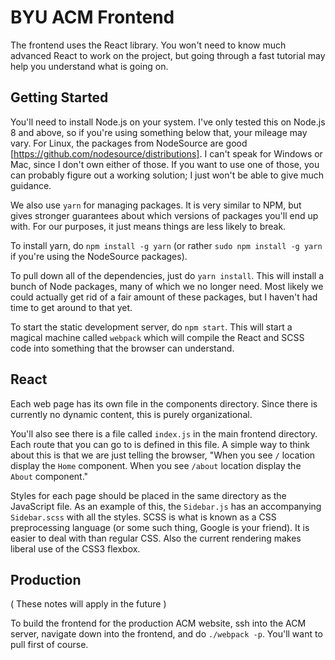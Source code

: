 # BYU ACM Frontend

The frontend uses the React library.  You won't need to know much advanced React to work on the project, but going through a fast tutorial may help you understand what is going on.

## Getting Started

You'll need to install Node.js on your system.  I've only tested this on Node.js 8 and above, so if you're using something below that, your mileage may vary.  For Linux, the packages from NodeSource are good [https://github.com/nodesource/distributions].  I can't speak for Windows or Mac, since I don't own either of those.  If you want to use one of those, you can probably figure out a working solution; I just won't be able to give much guidance.

We also use `yarn` for managing packages.  It is very similar to NPM, but gives stronger guarantees about which versions of packages you'll end up with.  For our purposes, it just means things are less likely to break.

To install yarn, do `npm install -g yarn` (or rather `sudo npm install -g yarn` if you're using the NodeSource packages).

To pull down all of the dependencies, just do `yarn install`.  This will install a bunch of Node packages, many of which we no longer need.  Most likely we could actually get rid of a fair amount of these packages, but I haven't had time to get around to that yet.

To start the static development server, do `npm start`.  This will start a magical machine called `webpack` which will compile the React and SCSS code into something that the browser can understand.

## React

Each web page has its own file in the components directory.  Since there is currently no dynamic content, this is purely organizational.

You'll also see there is a file called `index.js` in the main frontend directory.  Each route that you can go to is defined in this file.  A simple way to think about this is that we are just telling the browser, "When you see `/` location display the `Home` component. When you see `/about` location display the `About` component."

Styles for each page should be placed in the same directory as the JavaScript file.  As an example of this, the `Sidebar.js` has an accompanying `Sidebar.scss` with all the styles.  SCSS is what is known as a CSS preprocessing language (or some such thing, Google is your friend).  It is easier to deal with than regular CSS.  Also the current rendering makes liberal use of the CSS3 flexbox.

## Production

( These notes will apply in the future )

To build the frontend for the production ACM website, ssh into the ACM server, navigate down into the frontend, and do `./webpack -p`.  You'll want to pull first of course.
